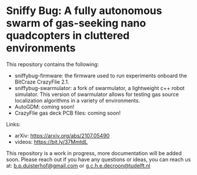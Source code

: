 # Sniffy Bug: A fully autonomous swarm of gas-seeking nano quadcopters in cluttered environments

This repository contains the following:
- sniffybug-firmware: the firmware used to run experiments onboard the BitCraze CrazyFlie 2.1.
- sniffybug-swarmulator: a fork of swarmulator, a lightweight c++ robot simulator. This version of swarmulator allows for testing gas source localization algorithms in a variety of environments.
- AutoGDM: coming soon!
- CrazyFlie gas deck PCB files: coming soon!

Links:
- arXiv: https://arxiv.org/abs/2107.05490
- videos: https://bit.ly/37MmtdL

This repository is a work in progress, more documentation will be added soon.
Please reach out if you have any questions or ideas, you can reach us at: b.p.duisterhof@gmail.com or g.c.h.e.decroon@tudelft.nl 


